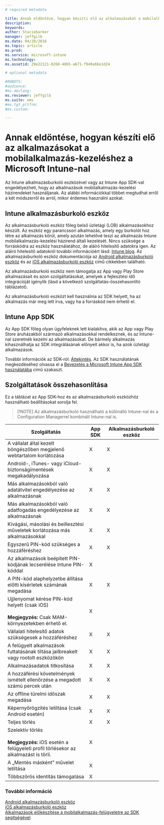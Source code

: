 ```yaml
---
# required metadata

title: Annak eldöntése, hogyan készíti elő az alkalmazásokat a mobilalkalmazás-kezeléshez a Microsoft Intune-nal | Microsoft Intune
description:
keywords:
author: Staciebarker
manager: jeffgilb
ms.date: 04/28/2016
ms.topic: article
ms.prod:
ms.service: microsoft-intune
ms.technology:
ms.assetid: 29e22121-8268-48b5-a671-f940a6be1d24

# optional metadata

#ROBOTS:
#audience:
#ms.devlang:
ms.reviewer: jeffgilb
ms.suite: ems
#ms.tgt_pltfrm:
#ms.custom:

---
```


# Annak eldöntése, hogyan készíti elő az alkalmazásokat a mobilalkalmazás-kezeléshez a Microsoft Intune-nal
Az Intune alkalmazásburkoló eszközével vagy az Intune App SDK-val engedélyezheti, hogy az alkalmazások mobilalkalmazás-kezelési házirendeket használjanak. Az alábbi információkkal többet megtudhat erről a két módszerről és arról, mikor érdemes használni azokat.

## Intune alkalmazásburkoló eszköz
Az alkalmazásburkoló eszköz főleg belső üzletági (LOB) alkalmazásokhoz készült. Az eszköz egy parancssori alkalmazás, amely egy burkolót hoz létre az alkalmazás körül, amely azután lehetővé teszi az alkalmazás Intune mobilalkalmazás-kezelési házirend általi kezelését. Nincs szüksége a forráskódra az eszköz használatához, de aláíró hitelesítő adatokra igen.  Az aláíró hitelesítő adatokról további információért lásd: [Intune blog](http://blogs.technet.com/b/microsoftintune/archive/2015/02/25/how-to-obtain-the-prerequisites-for-the-intune-app-wrapping-tool-for-ios.aspx). Az alkalmazásburkoló eszköz dokumentációja az [Android alkalmazásburkoló eszköz](prepare-android-apps-for-mobile-application-management-with-the-microsoft-intune-app-wrapping-tool.md) és az [iOS alkalmazásburkoló eszköz](prepare-ios-apps-for-mobile-application-management-with-the-microsoft-intune-app-wrapping-tool.md) című cikkekben található.

Az alkalmazásburkoló eszköz nem támogatja az App vagy Play Store alkalmazásait és azon szolgáltatásokat, amelyek a fejlesztési idő integrációját igénylik (lásd a következő szolgáltatás-összehasonlító táblázatot).

Az alkalmazásburkoló eszközt kell használnia az SDK helyett, ha az alkalmazás már meg lett írva, vagy ha a forráskód nem érhető el.

## Intune App SDK
Az App SDK főleg olyan ügyfeleknek lett kialakítva, akik az App vagy Play Store áruházakból származó alkalmazásokkal rendelkeznek, és az Intune-nal szeretnék kezelni az alkalmazásokat. De bármely alkalmazás kihasználhatja az SDK integrálásának előnyeit akkor is, ha azok üzletági alkalmazások.

További információk az SDK-ról: [Áttekintés](/intune/develop/intune-app-sdk). Az SDK használatának megkezdéséhez olvassa el a [Bevezetés a Microsoft Intune App SDK használatába](/intune/develop/intune-app-sdk-get-started) című szakaszt.

## Szolgáltatások összehasonlítása
Ez a táblázat az App SDK-hoz és az alkalmazásburkoló eszközhöz használható beállításokat sorolja fel.

> [!NOTE] Az alkalmazásburkoló használható a különálló Intune-nal és a Configuration Managerrel kombinált Intune-nal is.

|Szolgáltatás|App SDK|Alkalmazásburkoló eszköz|
|-----------|---------------------|-----------|
|A vállalat által kezelt böngészőben megjelenő webtartalom korlátozása|X|X|
|Android-, iTunes- vagy iCloud-biztonságimentések megakadályozása|X|X|
|Más alkalmazásokból való adatátvitel engedélyezése az alkalmazásnak|X|X|
|Más alkalmazásokból való adatfogadás engedélyezése az alkalmazásnak|X|X|
|Kivágási, másolási és beillesztési műveletek korlátozása más alkalmazásokkal|X|X|
|Egyszerű PIN-kód szükséges a hozzáféréshez|X|X|
|Az alkalmazások beépített PIN-kódjának lecserélése Intune PIN-kóddal|X||
|A PIN-kód alaphelyzetbe állítása előtti kísérletek számának megadása|X|X|
|Ujjlenyomat kérése PIN-kód helyett (csak iOS)<br></br>**Megjegyzés:** Csak MAM-környezetekben érhető el.|X||
|Vállalati hitelesítő adatok szükségesek a hozzáféréshez|X|X|
|A felügyelt alkalmazások futtatásának tiltása jailbreakelt vagy rootolt eszközökön|X|X|
|Alkalmazásadatok titkosítása|X|X|
|A hozzáférési követelmények ismételt ellenőrzése a megadott számú percek után|X|X|
|Az offline türelmi időszak megadása|X|X|
|Képernyőrögzítés letiltása (csak Android esetén)|X|X|
|Teljes törlés|X|X|
|Szelektív törlés <br></br>**Megjegyzés:** iOS esetén a felügyeleti profil törlésekor az alkalmazást is törli.|X||
|A „Mentés másként” művelet letiltása |X||
|Többszörös identitás támogatása|X||

### További információ
[Android alkalmazásburkoló eszköz](prepare-android-apps-for-mobile-application-management-with-the-microsoft-intune-app-wrapping-tool.md)</br>
[iOS alkalmazásburkoló eszköz](prepare-ios-apps-for-mobile-application-management-with-the-microsoft-intune-app-wrapping-tool.md)</br>
[Alkalmazások előkészítése a mobilalkalmazás-felügyeletre az SDK segítségével](use-the-sdk-to-enable-apps-for-mobile-application-management.md)


<!--HONumber=Jun16_HO1-->


